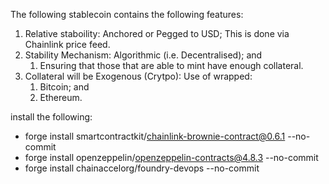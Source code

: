 The following stablecoin contains the following features:

1. Relative staboility: Anchored or Pegged to USD;
    This is done via Chainlink price feed. 
2. Stability Mechanism: Algorithmic (i.e. Decentralised); and
    1. Ensuring that those that are able to mint have enough collateral.
3. Collateral will be Exogenous (Crytpo):
    Use of wrapped:
    1. Bitcoin; and 
    2. Ethereum. 

install the following:
- forge install smartcontractkit/chainlink-brownie-contract@0.6.1 --no-commit
- forge install openzeppelin/openzeppelin-contracts@4.8.3 --no-commit
- forge install chainaccelorg/foundry-devops --no-commit